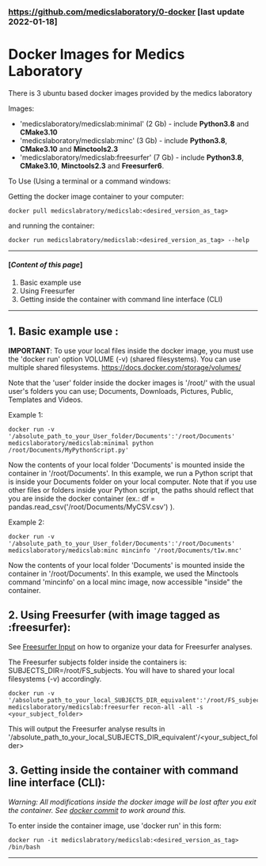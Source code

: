 ### https://github.com/medicslaboratory/0-docker [last update 2022-01-18]

# Docker Images for Medics Laboratory
There is 3 ubuntu based docker images provided by the medics laboratory

Images:

  - 'medicslaboratory/medicslab:minimal' (2 Gb) - include **Python3.8** and **CMake3.10**
  - 'medicslaboratory/medicslab:minc' (3 Gb) - include **Python3.8**, **CMake3.10** and **Minctools2.3**
  - 'medicslaboratory/medicslab:freesurfer' (7 Gb) - include **Python3.8**, **CMake3.10**, **Minctools2.3** and **Freesurfer6**.

To Use (Using a terminal or a command windows:

  Getting the docker image container to your computer:
  ```  
  docker pull medicslabratory/medicslab:<desired_version_as_tag>  
  ```
  and running the container:
  ```  
  docker run medicslabratory/medicslab:<desired_version_as_tag> --help 
  ```
<!-- Tip: [If you don’t want to preface the docker command with sudo](https://docs.docker.com/engine/install/linux-postinstall/). -->
---------------------------
#### [*Content of this page*]
1. Basic example use
2. Using Freesurfer
3. Getting inside the container with command line interface (CLI)

----------------------


## 1. Basic example use :
**IMPORTANT**: To use your local files inside the docker image, you must use the 'docker run' option VOLUME (-v) (shared filesystems). You can use multiple shared filesystems. https://docs.docker.com/storage/volumes/

Note that the 'user' folder inside the docker images is '/root/' with the usual user's folders you can use; Documents, Downloads, Pictures, Public, Templates and Videos.

Example 1:
```
docker run -v '/absolute_path_to_your_User_folder/Documents':'/root/Documents' medicslaboratory/medicslab:minimal python /root/Documents/MyPythonScript.py' 
```
Now the contents of your local folder 'Documents' is mounted inside the container in '/root/Documents'. In this example, we run a Python script that is inside your Documents folder on your local computer. Note that if you use other files or folders inside your Python script, the paths should reflect that you are inside the docker container (ex.: df = pandas.read_csv('/root/Documents/MyCSV.csv') ). 

Example 2:
```
docker run -v '/absolute_path_to_your_User_folder/Documents':'/root/Documents' medicslaboratory/medicslab:minc mincinfo '/root/Documents/t1w.mnc' 
```
Now the contents of your local folder 'Documents' is mounted inside the container in '/root/Documents'. In this example, we used the Minctools command 'mincinfo' on a local minc image, now accessible "inside" the container. 

## 2. Using Freesurfer (with image tagged as :freesurfer):
See [Freesurfer Input](https://surfer.nmr.mgh.harvard.edu/fswiki/ReconAllOutputFiles#A001.mgz) on how to organize your data for Freesurfer analyses.

The Freesurfer subjects folder inside the containers is: SUBJECTS_DIR=/root/FS_subjects. You will have to shared your local filesystems (-v) accordingly.

```
docker run -v '/absolute_path_to_your_local_SUBJECTS_DIR_equivalent':'/root/FS_subjects' medicslaboratory/medicslab:freesurfer recon-all -all -s <your_subject_folder>
```
This will output the Freesurfer analyse results in '/absolute_path_to_your_local_SUBJECTS_DIR_equivalent'/<your_subject_folder>

## 3. Getting inside the container with command line interface (CLI):
*Warning: All modifications inside the docker image will be lost after you exit the container. See [docker commit](https://docs.docker.com/engine/reference/commandline/commit/) to work around this.*

To enter inside the container image, use 'docker run' in this form:
```
docker run -it medicslabratory/medicslab:<desired_version_as_tag> /bin/bash
```


--------------------
<!-- louis.dieumegarde@cervo.ulaval.ca -->
